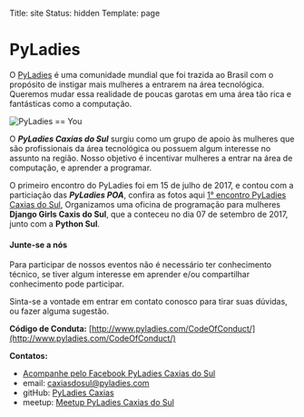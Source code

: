 Title: site
Status: hidden
Template: page

# PyLadies

O [PyLadies](http://pyladies.com/) é uma comunidade mundial que foi trazida ao Brasil com o propósito de instigar mais mulheres a entrarem na área tecnológica. Queremos mudar essa realidade de poucas garotas em uma área tão rica e fantásticas como a computação.

![PyLadies == You]({filename}/images/pyladies_equals_you.png)


O ***PyLadies Caxias do Sul*** surgiu como um grupo de apoio às mulheres que são profissionais da área tecnológica ou possuem algum interesse no assunto na região.
Nosso objetivo é incentivar mulheres a entrar na área de computação, e aprender a programar.

O primeiro encontro do PyLadies foi em 15 de julho de 2017, e contou com a particiação das ***PyLadies POA***, confira as fotos aqui [1° encontro PyLadies Caxias do Sul](/1deg-encontro-pyladies.html), Organizamos uma oficina de programação para mulheres **Django Girls Caxis do Sul**, que a conteceu no dia 07 de setembro de 2017, junto com a **Python Sul**.

#### Junte-se a nós

Para participar de nossos eventos não é necessário ter conhecimento técnico, se tiver algum interesse em aprender e/ou compartilhar conhecimento pode participar.

Sinta-se a vontade em entrar em contato conosco para tirar suas dúvidas, ou fazer alguma sugestão.

**Código de Conduta:** [http://www.pyladies.com/CodeOfConduct/](http://www.pyladies.com/CodeOfConduct/)

**Contatos:**

* [Acompanhe pelo Facebook PyLadies Caxias do Sul](https://www.facebook.com/pyladiescaxias/)
* email: [caxiasdosul@pyladies.com](mailto:caxiasdosul@pyladies.com)
* gitHub: [PyLadies Caxias](https://github.com/PyladiesCaxias)
* meetup: [Meetup PyLadies Caxias do Sul](https://www.meetup.com/pt-BR/PyLadiesCaxiasdoSul/)
